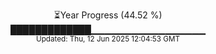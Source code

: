 <p align="center">
⏳Year Progress (44.52 %)<br>
█████████████▁▁▁▁▁▁▁▁▁▁▁▁▁▁▁▁▁ <br>
<sub>Updated: Thu, 12 Jun 2025 12:04:53 GMT</sub>
</p>

